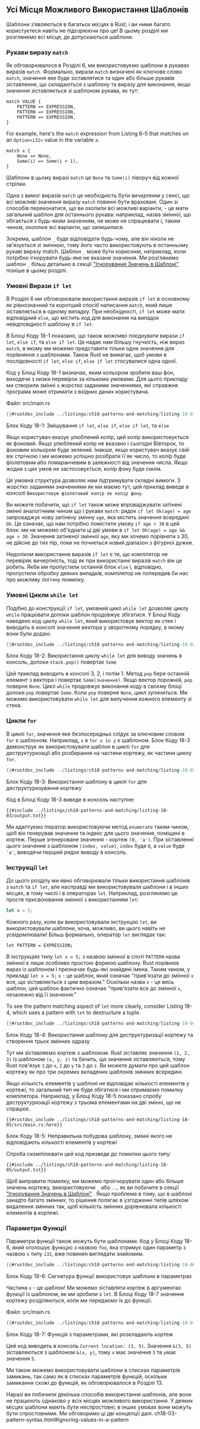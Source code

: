 ## Усі Місця Можливого Використання Шаблонів

Шаблони з’являються в багатьох місцях в Rust, і ви ними багато користуєтеся навіть не підозрюючи про це! В цьому розділі ми розглянемо всі місця, де допускаються шаблони.

### Рукави виразу `match`

Як обговорювалося в Розділі 6, ми використовуємо шаблони в рукавах виразів `match`. Формально, вирази `match` визначені як ключове слово `match`, значення яке буде зіставлятися та один або більше рукавів зіставлення, що складаються з шаблону та виразу для виконання, якщо значення зіставляється зі шаблоном рукава, як тут:

```text
match VALUE {
    PATTERN => EXPRESSION,
    PATTERN => EXPRESSION,
    PATTERN => EXPRESSION,
}
```

For example, here's the `match` expression from Listing 6-5 that matches on an `Option<i32>` value in the variable `x`:

```rust,ignore
match x {
    None => None,
    Some(i) => Some(i + 1),
}
```

Шаблони в цьому виразі `match` це `None` та `Some(i)` ліворуч від кожної стрілки.

Одна з вимог виразів `match` це необхідність бути *вичерпним* у сенсі, що всі можливі значення виразу `match` повинні бути враховані. Один зі способів переконатися, що ви охопили всі можливі варіанти, - це мати загальний шаблон для останнього рукава: наприклад, назва змінної, що збігається з будь-яким значенням, не може не спрацювати і, таким чином, охоплює всі варіанти, що залишилися.

Зокрема, шаблон `_` буде відповідати будь-чому, але він ніколи не зв'язується зі змінною, тому його часто використовують в останньому рукаві виразу match. Шаблон `_` може бути корисним, наприклад, коли потрібно ігнорувати будь-яке не вказане значення. Ми розглянемо шаблон `_` більш детально в секції ["Ігнорування Значень в Шаблоні"]()<!-- ignore --> пізніше в цьому розділі.

### Умовні Вирази `if let`

В Розділі 6 ми обговорювали використання виразів `if let` в основному як рівнозначний та коротший спосіб написання `match`, який лише зіставляється в одному випадку. При необхідності, `if let` може мати відповідний `else`, що містить код для виконання на випадок невідповідності шаблону в `if let`.

В Блоці Коду 18-1 показано, що також можливо поєднувати вирази `if let`, `else
if`, та `else if let`. Це надає нам більшу гнучкість, ніж вираз `match`, в якому ми можемо представити тільки одне значення для порівняння з шаблонами. Також Rust не вимагає, щоб умови в послідовності `if let`, `else if`, `else if let` стосувалися одна одної.

Код у Блоці Коду 18-1 визначає, яким кольором зробити ваш фон, виходячи з низки перевірок за кількома умовами. Для цього прикладу ми створили змінні з жорстко заданими значеннями, які справжня програма може отримати з вхідних даних користувача.

<span class="filename">Файл: src/main.rs</span>

```rust
{{#rustdoc_include ../listings/ch18-patterns-and-matching/listing-18-01/src/main.rs}}
```


<span class="caption">Блок Коду 18-1: Змішування `if let`, `else if`, `else if let`, та `else`</span>

Якщо користувач вказує улюблений колір, цей колір використовується як фоновий. Якщо улюблений колір не вказано і сьогодні Вівторок, то фоновим кольором буде зелений. Інакше, якщо користувач вказує свій вік стрічкою і ми можемо успішно розібрати її як число, то колір буде фіолетовим або помаранчевим в залежності від значення числа. Якщо жодна з цих умов не застосовується, колір фону буде синім.

Ця умовна структура дозволяє нам підтримувати складні вимоги. З жорстко заданими значеннями як ми маємо тут, цей приклад виведе в консолі `Використовую фіолетовий колір як колір фону`.

Ви можете побачити, що `if let` також може впроваджувати затінені змінні аналогічним чином що і рукави `match`: рядок `if let Ok(age) = age` запроваджує нову затінену змінну `age`, яка містить значення всередині `Ok`. Це означає, що нам потрібно помістити умову `if age > 30` в цей блок: ми не можемо об'єднати ці дві умови в `if let Ok(age) = age && age > 30`. Значення затіненої змінної `age`, яку ми хочемо порівняти з 30, не дійсне до тих пір, поки не почнеться новий діапазон з фігурної дужки.

Недоліком використання виразів `if let` є те, що компілятор не перевіряє вичерпність, тоді як при використанні виразів `match` він це робить. Якби ми пропустили останній блок `else` і, відповідно, пропустили обробку деяких випадків, компілятор не попередив би нас про можливу логічну помилку.

### Умовні Цикли `while let`

Подібно до конструкції `if let`, умовний цикл `while let` дозволяє циклу `while` працювати допоки шаблон продовжує збігатися. У Блоці Коду наведено код циклу `while let`, який використовує вектор як стек і виводить в консолі значення вектора у зворотному порядку, в якому вони були додані.

```rust
{{#rustdoc_include ../listings/ch18-patterns-and-matching/listing-18-02/src/main.rs:here}}
```


<span class="caption">Блок Коду 18-2: Використання циклу `while let` для виводу значень в консоль, допоки `stack.pop()` повертає `Some`</span>

Цей приклад виводить в консолі 3, 2, і потім 1. Метод `pop` бере останній елемент з вектора і повертає `Some(значення)`. Якщо вектор порожній, `pop` поверне `None`. Цикл `while` продовжує виконання коду в своєму блоці допоки `pop` повертає `Some`. Коли `pop` поверне `None`, цикл зупиниться. Ми можемо використовувати `while let` для вилучення кожного елементу зі стека.

### Цикли `for`

В циклі `for`, значення яке безпосередньо слідує за ключовим словом `for` є шаблоном. Наприклад, `x` в `for x in y` є шаблоном. Блок Коду 18-3 демонструє як використовувати шаблон в циклі `for` для деструктуризації або розбирання на частини кортежу, як частини циклу `for`.

```rust
{{#rustdoc_include ../listings/ch18-patterns-and-matching/listing-18-03/src/main.rs:here}}
```


<span class="caption">Блок Коду 18-3: Використання шаблону в циклі `for` для деструктуризування кортежу</span>

Код в Блоці Коду 18-3 виведе в консоль наступне:

```console
{{#include ../listings/ch18-patterns-and-matching/listing-18-03/output.txt}}
```

Ми адаптуємо ітератор використовуючи метод `enumerate` таким чином, щоб він генерував значення та індекс для цього значення, поміщені в кортеж. Перше згенероване значення - кортеж `(0, 'a')`. При зіставленні цього значення з шаблоном `(index, value)`, `index` буде `0`, а `value` буде `'a'`, виводячи перший рядок виводу в консоль.

### Інструкції `let`

До цього розділу ми явно обговорювали тільки використання шаблонів з `match` та `if let`, але насправді ми використовували шаблони і в інших місцях, в тому числі і в операторах `let`. Наприклад, розглянемо це просте присвоювання змінної з використанням `let`:

```rust
let x = 5;
```

Кожного разу, коли ви використовували інструкцію `let`, ви використовували шаблони, хоча, можливо, ви цього навіть не усвідомлювали! Більш формально, оператор `let` виглядає так:

```text
let PATTERN = EXPRESSION;
```

В інструкціях типу `let x = 5;` з назвою змінної в слоті `PATTERN` назва змінної є лише особливо простою формою шаблону. Rust порівнює вираз із шаблоном і призначає будь-які знайдені імена. Таким чином, у прикладі `let x = 5;` `x` - це шаблон, який означає "прив'язати до змінної `x` все, що зіставляється з цим виразом." Оскільки назва `x` - це весь шаблон, цей шаблон фактично означає "прив'язати все до змінної `x`, незалежно від її значення."

To see the pattern matching aspect of `let` more clearly, consider Listing 18-4, which uses a pattern with `let` to destructure a tuple.

```rust
{{#rustdoc_include ../listings/ch18-patterns-and-matching/listing-18-04/src/main.rs:here}}
```


<span class="caption">Блок Коду 18-4: Використання шаблону для деструктуризації кортежу та створення трьох змінних одразу</span>

Тут ми зіставляємо кортеж з шаблоном. Rust зіставляє значення `(1, 2, 3)` із шаблоном `(x, y, z)` та бачить, що значення зіставляються, тому Rust пов'язує `1` до `x`, `2` до `y` та `3` до `z`. Ви можете думати про цей шаблон кортежу як про три окремих вкладених шаблонів змінних всередині.

Якщо кількість елементів у шаблоні не відповідає кількості елементів у кортежі, то загальний тип не буде збігатися і ми отримаємо помилку компілятора. Наприклад, у Блоці Коду 18-5 показано спробу деструктуризації кортежу з трьома елементами на дві змінні, що не спрацює.

```rust,ignore,does_not_compile
{{#rustdoc_include ../listings/ch18-patterns-and-matching/listing-18-05/src/main.rs:here}}
```


<span class="caption">Блок Коду 18-5: Неправильна побудова шаблону, змінні якого не відповідають кількості елементів у кортежі</span>

Спроба скомпілювати цей код призведе до помилки цього типу:

```console
{{#include ../listings/ch18-patterns-and-matching/listing-18-05/output.txt}}
```

Щоб виправити помилку, ми можемо проігнорувати один або більше значень кортежу, використовуючи `_` або `..`, як ви побачите в секції ["Ігнорування Значень в Шаблоні"]()<!-- ignore --> . Якщо проблема в тому, що в шаблоні занадто багато змінних, то рішення полягає в узгодженні типів шляхом видалення змінних так, щоб кількість змінних дорівнювала кількості елементів в кортежі.

### Параметри Функції

Параметри функції також можуть бути шаблонами. Код у Блоці Коду 18-6, який оголошує функцію з назвою `foo`, яка отримує один параметр з назвою `x` типу `i32`, вже повинен виглядати знайомим.

```rust
{{#rustdoc_include ../listings/ch18-patterns-and-matching/listing-18-06/src/main.rs:here}}
```


<span class="caption">Блок Коду 18-6: Сигнатура функції використовує шаблони в параметрах</span>

Частина `x` - це шаблон! Ми можемо зіставляти кортеж в аргументах функції із шаблоном, як ми зробили з `let`. В Блоці Коду 18-7 значення кортежу розділяються, коли ми передаємо їх до функції.

<span class="filename">Файл: src/main.rs</span>

```rust
{{#rustdoc_include ../listings/ch18-patterns-and-matching/listing-18-07/src/main.rs}}
```


<span class="caption">Блок Коду 18-7: Функція з параметрами, які розкладають кортеж</span>

Цей код виводить в консоль `Current location: (3, 5)`. Значення `&(3, 5)` зіставляються з шаблоном `&(x, y)`, тому `x` має значення `3` та `y`має значення `5`.

Ми також можемо використовувати шаблони в списках параметрів замикань, так само як в списках параметрів функцій, оскільки замикання схожі до функцій, як обговорювалося в Розділі 13.

Наразі ви побачили декілька способів використання шаблонів, але вони не працюють однаково у всіх місцях можливого використання. У деяких місцях шаблони мають бути неспростовні; в інших умовах вони можуть бути спростовними. Ми обговоримо ці дві концепції далі.
ch18-03-pattern-syntax.html#ignoring-values-in-a-pattern
